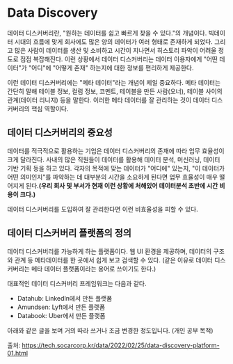 # Data Discovery

데이터 디스커버리란, "원하는 데이터를 쉽고 빠르게 찾을 수 있다."의 개념이다. 빅데이터 시대의 흐름에 맞게 회사에도 많은 양의 데이터가 여러 형태로 존재하게 되었다. 그리고 많은 사람이 데이터를 생산 및 소비하고 시간이 지나면서 히스토리 파악이 어려울 정도로 점점 복잡해진다. 이런 상황에서 데이터 디스커버리는 데이터 이용자에게 "어떤 데이터"가 "어디"에 "어떻게 존재" 하는지에 대한 정보를 편리하게 제공한다.

이런 데이터 디스커버리에는 "메타 데이터"라는 개념이 제일 중요하다. 메타 데이터는 간단히 말해 테이블 정보, 컬럼 정보, 코멘트, 테이블을 만든 사람(오너), 테이블 사이의 관계(데이터 리니지) 등을 말한다. 이러한 메타 데이터를 잘 관리하는 것이 데이터 디스커버리의 핵심 역할이다.



## 데이터 디스커버리의 중요성

데이터를 적극적으로 활용하는 기업은 데이터 디스커버리의 존재에 따라 업무 효율성이 크게 달라진다. 사내의 많은 직원들이 데이터를 활용해 데이터 분석, 머신러닝, 데이터 기반 기획 등을 하고 있다. 각자의 목적에 맞는 데이터가 "어디에" 있는지, "이 데이터가 어떤 의미인지"를 파악하는 데 대부분의 시간을 소요하게 된다면 업무 효율성이 매우 떨어지게 된다.**(우리 회사 및 부서가 현재 이런 상황에 처해있어 데이터분석 초반에 시간 비용이 크다.)**

데이터 디스커버리를 도입하여 잘 관리한다면 이런 비효율성을 피할 수 있다.



## 데이터 디스커버리 플랫폼의 정의

데이터 디스커버리를 가능하게 하는 플랫폼이다. 웹 UI 환경을 제공하며, 데이터의 구조와 관계 등 메타데이터를 한 곳에서 쉽게 보고 검색할 수 있다. (같은 이유로 데이터 디스커버리는 메타 데이터 플랫폼이라는 용어로 쓰이기도 한다.)

대표적인 데이터 디스커버리 프레임워크는 다음과 같다.

- Datahub: LinkedIn에서 만든 플랫폼
- Amundsen: Lyft에서 만든 플랫폼
- Databook: Uber에서 만든 플랫폼





아래와 같은 글을 보며 거의 따라 쓰거나 조금 변경한 정도입니다. (개인 공부 목적)

출처: https://tech.socarcorp.kr/data/2022/02/25/data-discovery-platform-01.html